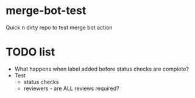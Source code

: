 # merge-bot-test

Quick n dirty repo to test merge bot action

# TODO list

- What happens when label added before status checks are complete?
- Test
  - status checks
  - reviewers - are ALL reviews required?
